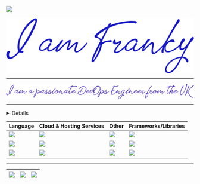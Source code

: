 ![](https://komarev.com/ghpvc/?username=hifrancesco&color=green)

<section>
<a href="https://uk.linkedin.com/in/francescowang">
<img align="center" src="images/header-1.png" </a>
</section>

---

<section>
<a href="https://uk.linkedin.com/in/francescowang">
<img align="center" src="images/header-2.png" </a>
</section>

---

<details>
    <summary><b>Competency Levels</b></summary>

```md
9 Awesome
8 Advanced
7 Skilled
6 Decent
5 Intermediate
4 Average
3 Improver
2 Beginner
1 Newbie
```

</details>


| Language | Cloud & Hosting Services | Other | Frameworks/Libraries |
|----------------|----------------|----------------|----------------|
|<img src="https://img.shields.io/badge/Python-Decent-green"/>   | <img src="https://img.shields.io/badge/AWS-Intermediate-orange" /> |<img src="https://img.shields.io/badge/Linux-Intermediate-black" /> | <img src="https://img.shields.io/badge/Flask-Average-pink" />
|<img src="https://img.shields.io/badge/JavaScript-Improver-darkgreen" />|<img src="https://img.shields.io/badge/Azure-Intermediate-blue" />| <img src="https://img.shields.io/badge/HTML/CSS-Average-lightgreen" /> | <img src="https://img.shields.io/badge/Next.js-Beginner-violet" />
|<img src="https://img.shields.io/badge/Java-Newbie-red" />|<img src="https://img.shields.io/badge/GitHub-Decent-purple" />|<img src="https://img.shields.io/badge/Terraform-Improver-orange" />| <img src="https://img.shields.io/badge/React.js-Newbie-magenta" />

---

| <img align="center" src="https://github-readme-stats.vercel.app/api?username=hifrancesco&show_icons=true&include_all_commits=true&theme=buefy&hide_border=true"> | <img align="center" src="https://github-readme-stats.vercel.app/api/top-langs/?username=hifrancesco&layout=compact&theme=buefy&hide_border=true" /></a> | <a><img align="center" src="https://github-readme-streak-stats.herokuapp.com/?user=hifrancesco&date_format=M%20j[%2C%20Y"></a> |
| ------------- | ------------- | ------------- |
